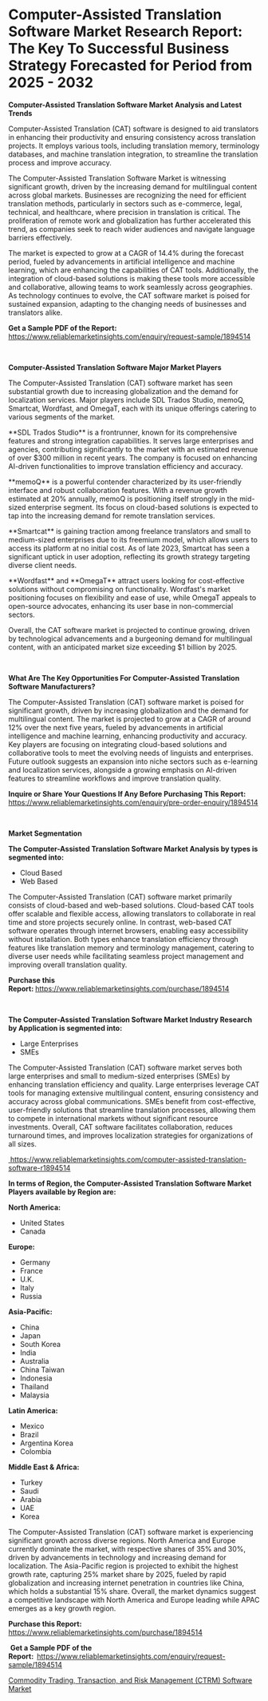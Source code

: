 <p><h1>Computer-Assisted Translation Software Market Research Report: The Key To Successful Business Strategy Forecasted for Period from 2025 - 2032</h1></p><p><strong>Computer-Assisted Translation Software Market Analysis and Latest Trends</strong></p>
<p><p>Computer-Assisted Translation (CAT) software is designed to aid translators in enhancing their productivity and ensuring consistency across translation projects. It employs various tools, including translation memory, terminology databases, and machine translation integration, to streamline the translation process and improve accuracy. </p><p>The Computer-Assisted Translation Software Market is witnessing significant growth, driven by the increasing demand for multilingual content across global markets. Businesses are recognizing the need for efficient translation methods, particularly in sectors such as e-commerce, legal, technical, and healthcare, where precision in translation is critical. The proliferation of remote work and globalization has further accelerated this trend, as companies seek to reach wider audiences and navigate language barriers effectively.</p><p>The market is expected to grow at a CAGR of 14.4% during the forecast period, fueled by advancements in artificial intelligence and machine learning, which are enhancing the capabilities of CAT tools. Additionally, the integration of cloud-based solutions is making these tools more accessible and collaborative, allowing teams to work seamlessly across geographies. As technology continues to evolve, the CAT software market is poised for sustained expansion, adapting to the changing needs of businesses and translators alike.</p></p>
<p><strong>Get a Sample PDF of the Report:&nbsp;</strong> <a href="https://www.reliablemarketinsights.com/enquiry/request-sample/1894514?utm_campaign=3257&utm_medium=2&utm_source=Github&utm_content=ia&utm_term=28032025&utm_id=computer-assisted-translation-software">https://www.reliablemarketinsights.com/enquiry/request-sample/1894514</a></p>
<p>&nbsp;</p>
<p><strong>Computer-Assisted Translation Software Major Market Players</strong></p>
<p><p>The Computer-Assisted Translation (CAT) software market has seen substantial growth due to increasing globalization and the demand for localization services. Major players include SDL Trados Studio, memoQ, Smartcat, Wordfast, and OmegaT, each with its unique offerings catering to various segments of the market.</p><p>**SDL Trados Studio** is a frontrunner, known for its comprehensive features and strong integration capabilities. It serves large enterprises and agencies, contributing significantly to the market with an estimated revenue of over $300 million in recent years. The company is focused on enhancing AI-driven functionalities to improve translation efficiency and accuracy.</p><p>**memoQ** is a powerful contender characterized by its user-friendly interface and robust collaboration features. With a revenue growth estimated at 20% annually, memoQ is positioning itself strongly in the mid-sized enterprise segment. Its focus on cloud-based solutions is expected to tap into the increasing demand for remote translation services.</p><p>**Smartcat** is gaining traction among freelance translators and small to medium-sized enterprises due to its freemium model, which allows users to access its platform at no initial cost. As of late 2023, Smartcat has seen a significant uptick in user adoption, reflecting its growth strategy targeting diverse client needs.</p><p>**Wordfast** and **OmegaT** attract users looking for cost-effective solutions without compromising on functionality. Wordfast's market positioning focuses on flexibility and ease of use, while OmegaT appeals to open-source advocates, enhancing its user base in non-commercial sectors.</p><p>Overall, the CAT software market is projected to continue growing, driven by technological advancements and a burgeoning demand for multilingual content, with an anticipated market size exceeding $1 billion by 2025.</p></p>
<p>&nbsp;</p>
<p><strong>What Are The Key Opportunities For Computer-Assisted Translation Software Manufacturers?</strong></p>
<p><p>The Computer-Assisted Translation (CAT) software market is poised for significant growth, driven by increasing globalization and the demand for multilingual content. The market is projected to grow at a CAGR of around 12% over the next five years, fueled by advancements in artificial intelligence and machine learning, enhancing productivity and accuracy. Key players are focusing on integrating cloud-based solutions and collaborative tools to meet the evolving needs of linguists and enterprises. Future outlook suggests an expansion into niche sectors such as e-learning and localization services, alongside a growing emphasis on AI-driven features to streamline workflows and improve translation quality.</p></p>
<p><strong>Inquire or Share Your Questions If Any Before Purchasing This Report:</strong> <a href="https://www.reliablemarketinsights.com/enquiry/pre-order-enquiry/1894514?utm_campaign=3257&utm_medium=2&utm_source=Github&utm_content=ia&utm_term=28032025&utm_id=computer-assisted-translation-software">https://www.reliablemarketinsights.com/enquiry/pre-order-enquiry/1894514</a></p>
<p>&nbsp;</p>
<p><strong>Market Segmentation</strong></p>
<p><strong>The Computer-Assisted Translation Software Market Analysis by types is segmented into:</strong></p>
<p><ul><li>Cloud Based</li><li>Web Based</li></ul></p>
<p><p>The Computer-Assisted Translation (CAT) software market primarily consists of cloud-based and web-based solutions. Cloud-based CAT tools offer scalable and flexible access, allowing translators to collaborate in real time and store projects securely online. In contrast, web-based CAT software operates through internet browsers, enabling easy accessibility without installation. Both types enhance translation efficiency through features like translation memory and terminology management, catering to diverse user needs while facilitating seamless project management and improving overall translation quality.</p></p>
<p><strong>Purchase this Report:&nbsp;</strong><a href="https://www.reliablemarketinsights.com/purchase/1894514?utm_campaign=3257&utm_medium=2&utm_source=Github&utm_content=ia&utm_term=28032025&utm_id=computer-assisted-translation-software">https://www.reliablemarketinsights.com/purchase/1894514</a></p>
<p>&nbsp;</p>
<p><strong>The Computer-Assisted Translation Software Market Industry Research by Application is segmented into:</strong></p>
<p><ul><li>Large Enterprises</li><li>SMEs</li></ul></p>
<p><p>The Computer-Assisted Translation (CAT) software market serves both large enterprises and small to medium-sized enterprises (SMEs) by enhancing translation efficiency and quality. Large enterprises leverage CAT tools for managing extensive multilingual content, ensuring consistency and accuracy across global communications. SMEs benefit from cost-effective, user-friendly solutions that streamline translation processes, allowing them to compete in international markets without significant resource investments. Overall, CAT software facilitates collaboration, reduces turnaround times, and improves localization strategies for organizations of all sizes.</p></p>
<p><a href="https://www.reliablemarketinsights.com/computer-assisted-translation-software-r1894514?utm_campaign=3257&utm_medium=2&utm_source=Github&utm_content=ia&utm_term=28032025&utm_id=computer-assisted-translation-software">&nbsp;https://www.reliablemarketinsights.com/computer-assisted-translation-software-r1894514</a></p>
<p><strong>In terms of Region, the Computer-Assisted Translation Software Market Players available by Region are:</strong></p>
<p>
    <p> <strong> North America: </strong>
        <ul>
            <li>United States</li>
            <li>Canada</li>
        </ul>
        </p> 
    <p> <strong> Europe: </strong>
        <ul>
            <li>Germany</li>
            <li>France</li>
            <li>U.K.</li>
            <li>Italy</li>
            <li>Russia</li>
        </ul>
        </p> 
    <p> <strong> Asia-Pacific: </strong>
        <ul>
            <li>China</li>
            <li>Japan</li>
            <li>South Korea</li>
            <li>India</li>
            <li>Australia</li>
            <li>China Taiwan</li>
            <li>Indonesia</li>
            <li>Thailand</li>
            <li>Malaysia</li>
        </ul>
        </p> 
    <p> <strong> Latin America: </strong>
        <ul>
            <li>Mexico</li>
            <li>Brazil</li>
            <li>Argentina Korea</li>
            <li>Colombia</li>
        </ul>
        </p> 
    <p> <strong> Middle East & Africa: </strong>
        <ul>
            <li>Turkey</li>
            <li>Saudi</li>
            <li>Arabia</li>
            <li>UAE</li>
            <li>Korea</li>
        </ul>
    </p>
    </p>
<p><p>The Computer-Assisted Translation (CAT) software market is experiencing significant growth across diverse regions. North America and Europe currently dominate the market, with respective shares of 35% and 30%, driven by advancements in technology and increasing demand for localization. The Asia-Pacific region is projected to exhibit the highest growth rate, capturing 25% market share by 2025, fueled by rapid globalization and increasing internet penetration in countries like China, which holds a substantial 15% share. Overall, the market dynamics suggest a competitive landscape with North America and Europe leading while APAC emerges as a key growth region.</p></p>
<p><strong>Purchase this Report: </strong><a href="https://www.reliablemarketinsights.com/purchase/1894514?utm_campaign=3257&utm_medium=2&utm_source=Github&utm_content=ia&utm_term=28032025&utm_id=computer-assisted-translation-software">https://www.reliablemarketinsights.com/purchase/1894514</a></p>
<p>&nbsp;<strong>Get a Sample PDF of the Report:&nbsp;&nbsp;</strong><a href="https://www.reliablemarketinsights.com/enquiry/request-sample/1894514?utm_campaign=3257&utm_medium=2&utm_source=Github&utm_content=ia&utm_term=28032025&utm_id=computer-assisted-translation-software">https://www.reliablemarketinsights.com/enquiry/request-sample/1894514</a></p>
<p><strong></strong></p>
<p><p><a href="https://github.com/cobinaydin13/Market-Research-Report-List-1/blob/main/commodity-trading-transaction-and-risk-management-ctrm-software-market.md?utm_campaign=3257&utm_medium=2&utm_source=Github&utm_content=ia&utm_term=28032025&utm_id=computer-assisted-translation-software">Commodity Trading, Transaction, and Risk Management (CTRM) Software Market</a></p></p>